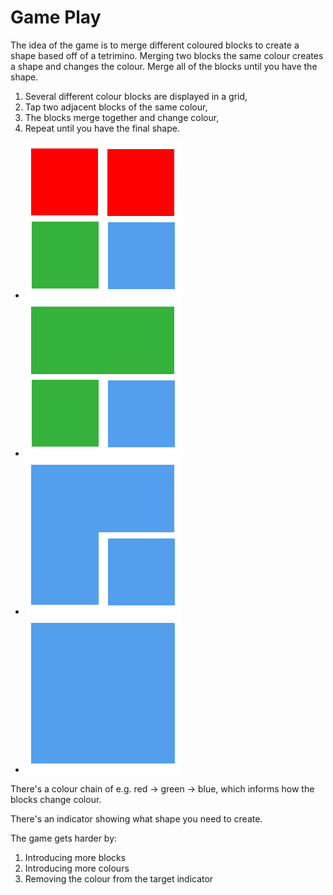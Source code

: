 # Game Play

The idea of the game is to merge different coloured blocks to create a shape based off of a tetrimino. Merging two blocks the same colour creates a shape and changes the colour. Merge all of the blocks until you have the shape.

1. Several different colour blocks are displayed in a grid,
2. Tap two adjacent blocks of the same colour,
3. The blocks merge together and change colour,
4. Repeat until you have the final shape.

- ![Stage One](support/gfx/gameplay-1.png)
- ![Stage Two](support/gfx/gameplay-2.png)
- ![Stage Three](support/gfx/gameplay-3.png)
- ![Stage Four](support/gfx/gameplay-4.png)

There's a colour chain of e.g. red -> green -> blue, which informs how the blocks change colour.

There's an indicator showing what shape you need to create.

The game gets harder by:

1. Introducing more blocks
2. Introducing more colours
3. Removing the colour from the target indicator